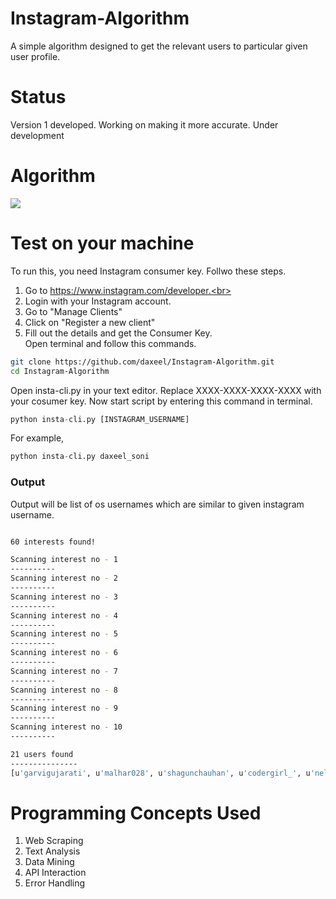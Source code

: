 # Instagram-Algorithm
A simple algorithm designed to get the relevant users to particular given user profile.

# Status
Version 1 developed. Working on making it more accurate.
Under development

# Algorithm
<img id="flowchart" src="https://raw.githubusercontent.com/daxeel/Instagram-Algorithm/master/Algoritm_Flowchart(V1).png">

# Test on your machine
To run this, you need Instagram consumer key. Follwo these steps.<br>
1. Go to https://www.instagram.com/developer.<br>
2. Login with your Instagram account.<br>
3. Go to "Manage Clients"<br>
4. Click on "Register a new client"<br>
5. Fill out the details and get the Consumer Key.<br>
Open terminal and follow this commands.
```sh
git clone https://github.com/daxeel/Instagram-Algorithm.git
cd Instagram-Algorithm
```
Open insta-cli.py in your text editor. Replace XXXX-XXXX-XXXX-XXXX with your cosumer key.
Now start script by entering this command in terminal.
```py
python insta-cli.py [INSTAGRAM_USERNAME]
```
For example,
```py
python insta-cli.py daxeel_soni
```
### Output
Output will be list of os usernames which are similar to given instagram username.
```sh

60 interests found! 

Scanning interest no - 1
----------
Scanning interest no - 2
----------
Scanning interest no - 3
----------
Scanning interest no - 4
----------
Scanning interest no - 5
----------
Scanning interest no - 6
----------
Scanning interest no - 7
----------
Scanning interest no - 8
----------
Scanning interest no - 9
----------
Scanning interest no - 10
----------

21 users found
---------------
[u'garvigujarati', u'malhar028', u'shagunchauhan', u'codergirl_', u'nellysugu', u'mindsetofgreatness', u'motivation.entrepreneur', u'modaecustomizacao', u'lovetutorialsx', u'spoonuniversity', u'houseofhighlights', u'sbwheels_goryaev', u'egeozmat', u'deepika__perfection', u'niralivakil98', u'starvingtime', u'savage.vids', u'flamingeos', u'natgeoyourshot', u'motivation', u'dressmybff']
```

# Programming Concepts Used
1. Web Scraping
2. Text Analysis
3. Data Mining
4. API Interaction
5. Error Handling
